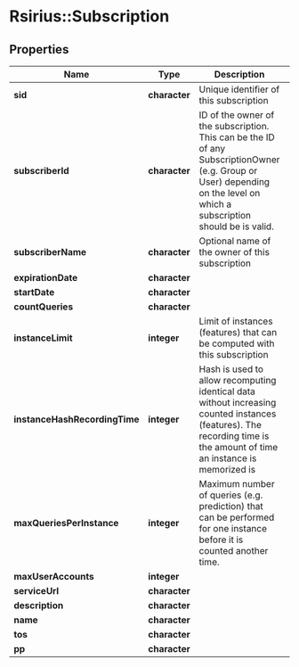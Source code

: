# Rsirius::Subscription



## Properties
Name | Type | Description | Notes
------------ | ------------- | ------------- | -------------
**sid** | **character** | Unique identifier of this subscription | [optional] 
**subscriberId** | **character** | ID of the owner of the subscription.  This can be the ID of any SubscriptionOwner (e.g.  Group or  User)  depending on the level on which a subscription should be is valid. | [optional] 
**subscriberName** | **character** | Optional name of the owner of this subscription | [optional] 
**expirationDate** | **character** |  | [optional] 
**startDate** | **character** |  | [optional] 
**countQueries** | **character** |  | [optional] 
**instanceLimit** | **integer** | Limit of instances (features) that can be computed with this subscription | [optional] 
**instanceHashRecordingTime** | **integer** | Hash is used to allow recomputing identical data without increasing counted instances (features).  The recording time is the amount of time an instance is memorized is | [optional] 
**maxQueriesPerInstance** | **integer** | Maximum number of queries (e.g. prediction) that can be performed  for one instance before it is counted another time. | [optional] 
**maxUserAccounts** | **integer** |  | [optional] 
**serviceUrl** | **character** |  | [optional] 
**description** | **character** |  | [optional] 
**name** | **character** |  | [optional] 
**tos** | **character** |  | [optional] 
**pp** | **character** |  | [optional] 



